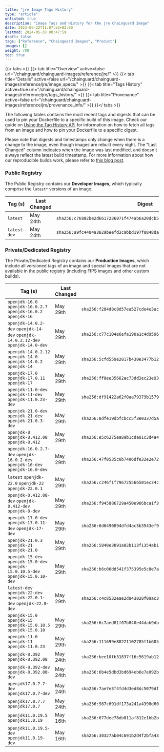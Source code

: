 ```yaml
---
title: "jre Image Tags History"
type: "article"
unlisted: true
description: "Image Tags and History for the jre Chainguard Image"
date: 2023-06-22T11:07:52+02:00
lastmod: 2024-05-30 00:47:59
draft: false
tags: ["Reference", "Chainguard Images", "Product"]
images: []
weight: 700
toc: true
---
```


{{< tabs >}}
{{< tab title="Overview" active=false url="/chainguard/chainguard-images/reference/jre/" >}}
{{< tab title="Details" active=false url="/chainguard/chainguard-images/reference/jre/image_specs/" >}}
{{< tab title="Tags History" active=true url="/chainguard/chainguard-images/reference/jre/tags_history/" >}}
{{< tab title="Provenance" active=false url="/chainguard/chainguard-images/reference/jre/provenance_info/" >}}
{{</ tabs >}}

The following tables contains the most recent tags and digests that can be used to pin your Dockerfile to a specific build of this image. Check our guide on [Using the Tag History API](/chainguard/chainguard-images/using-the-tag-history-api/) for information on how to fetch all tags from an image and how to pin your Dockerfile to a specific digest.

Please note that digests and timestamps only change when there is a change to the image, even though images are rebuilt every night. The "Last Changed" column indicates when the image was last modified, and doesn't always reflect the latest build timestamp. For more information about how our reproducible builds work, please refer to [this blog post](https://www.chainguard.dev/unchained/reproducing-chainguards-reproducible-image-builds).

### Public Registry
The Public Registry contains our **Developer Images**, which typically comprise the `latest*` versions of an image.

| Tag (s)       | Last Changed | Digest                                                                    |
|---------------|--------------|---------------------------------------------------------------------------|
|  `latest`     | May 24th     | `sha256:c76802be2d6617236071f474ab6a20dcb560295c6000262473edd674f9dde9d6` |
|  `latest-dev` | May 24th     | `sha256:a9fc4404a3029beefd3c9bbd197f0848da57268ceb8111971093b49bf4493595` |


### Private/Dedicated Registry
The Private/Dedicated Registry contains our **Production Images**, which include all versioned tags of an image and special images that are not available in the public registry (including FIPS images and other custom builds).

| Tag (s)                                                                            | Last Changed | Digest                                                                    |
|------------------------------------------------------------------------------------|--------------|---------------------------------------------------------------------------|
|  `openjdk-16.0` `openjdk-16.0.2.7` `openjdk-16.0.2` `openjdk-16`                   | May 29th     | `sha256:f284d8c8d57ea527cde4e3ac4d594dd20d2aeac7273d21a7d834ce3f04a72afe` |
|  `openjdk-14.0.2-dev` `openjdk-14-dev` `openjdk-14.0.2.12-dev` `openjdk-14.0-dev`  | May 29th     | `sha256:c77c104e6efa190a1c4d95967c2f551648d2d6d5fe710b3d79d93fb03c25fc7b` |
|  `openjdk-14.0.2.12` `openjdk-14.0` `openjdk-14.0.2` `openjdk-14`                  | May 29th     | `sha256:5cfd559e2017b430e3477b12c08ab9a269f81714d80798959d6fdabccce0976f` |
|  `openjdk-17.0` `openjdk-17.0.11` `openjdk-17`                                     | May 29th     | `sha256:ff8ee35682ac73dd3ec23e936873126b1b739cda1538dda4103654edeb24b71a` |
|  `openjdk-11.0-dev` `openjdk-11-dev` `openjdk-11.0.23-dev`                         | May 29th     | `sha256:df91422a62f0aa79379b157918fa503ddaa37b7db3392295f67cab1e287497f2` |
|  `openjdk-21.0-dev` `openjdk-21-dev` `openjdk-21.0.3-dev`                          | May 29th     | `sha256:0dfe19dbfcbcc5f3e0337d5ae06f8a0aa29595687a75a37bec649961dd7b9b74` |
|  `openjdk-8` `openjdk-8.412.08` `openjdk-8.412`                                    | May 29th     | `sha256:e5c6275ea89b1cda91c3d4a4465d483e5a5fc9db662bf11044b34704fb8ac5b9` |
|  `openjdk-16.0.2.7-dev` `openjdk-16.0.2-dev` `openjdk-16-dev` `openjdk-16.0-dev`   | May 29th     | `sha256:47f0535c0b7406dfe32e2e72500d217ef98073d5c328536a28aa819bab6a9c44` |
|  `latest` `openjdk-22.0` `openjdk-22` `openjdk-22.0.1`                             | May 29th     | `sha256:c246f1f796725566501ec34cf6082528d117268cd9ffe463e66f2afac3240411` |
|  `openjdk-8.412.08-dev` `openjdk-8.412-dev` `openjdk-8-dev`                        | May 29th     | `sha256:f945886729a450e986bca1f36639a9f46d0ff8199125a3c5e5b9501c56f7b5c8` |
|  `openjdk-17.0-dev` `openjdk-17.0.11-dev` `openjdk-17-dev`                         | May 29th     | `sha256:6d6490894dfd4ac5b3543ef9eb2c201435074d2591a293d30d79c5cfd26ae343` |
|  `openjdk-21.0.3` `openjdk-21` `openjdk-21.0`                                      | May 29th     | `sha256:5840e3891a03b113f1354ab18dbe519d79fcbf0a1a698ec4c38d8dc45279ae5e` |
|  `openjdk-15-dev` `openjdk-15.0-dev` `openjdk-15.0.10.5-dev` `openjdk-15.0.10-dev` | May 29th     | `sha256:b6c06dd541f375395e5c8e7afd13985441b21abf009eeea84a1620a85ea550d6` |
|  `latest-dev` `openjdk-22-dev` `openjdk-22.0.1-dev` `openjdk-22.0-dev`             | May 29th     | `sha256:c4c8532eae2d043028f09ac3459b08cc21c3a0d920fc248a97d771dcfae96c76` |
|  `openjdk-15.0` `openjdk-15` `openjdk-15.0.10.5` `openjdk-15.0.10`                 | May 29th     | `sha256:6c7aed81f07b840e44dab9db77793fbf62703eb4a9413e85ebcb7f937091f358` |
|  `openjdk-11.0` `openjdk-11` `openjdk-11.0.23`                                     | May 29th     | `sha256:111699e88221102785f1b6051d3e962368a1c16644e3d09e421faf5cd721030a` |
|  `openjdk-8.392` `openjdk-8.392.08`                                                | May 24th     | `sha256:bee10fb31837f16c5619ab12bd23f4306aca19ccc0b9bcbe56414e409bf4df2c` |
|  `openjdk-8.392-dev` `openjdk-8.392.08-dev`                                        | May 24th     | `sha256:6b4e5dbd3bd694eb6e7e092b52b90a93912a07a68f83949a1f9dbf7f86345aed` |
|  `openjdk17.0.7.7-dev` `openjdk17.0.7-dev`                                         | May 24th     | `sha256:7ae7e3f4fd4d3ed8dc5079df0f2a3d8f5eb7a0bbb299c43b26087d0a0e606491` |
|  `openjdk17.0.7.7` `openjdk17.0.7`                                                 | May 24th     | `sha256:987c691df173a241a4398d60014a6f061e007e4323f19d9c487b95c7623dfeaa` |
|  `openjdk11.0.19.5` `openjdk11.0.19`                                               | May 16th     | `sha256:677dee78db811af812e1bb2bd33c1f247a5a4e0418169c194d965fc618768bba` |
|  `openjdk11.0.19.5-dev` `openjdk11.0.19-dev`                                       | May 16th     | `sha256:30327ab04c691b2d4f2bfa4391531384ea89b4e204cc65b90eee78a5cbc83156` |

